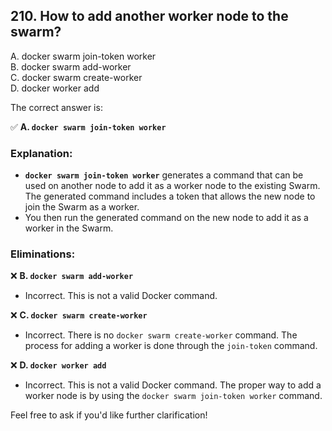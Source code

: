 ## 210. How to add another worker node to the swarm?
A. docker swarm join-token worker  
B. docker swarm add-worker  
C. docker swarm create-worker  
D. docker worker add  

The correct answer is:  

✅ **A. `docker swarm join-token worker`**  

### Explanation:  
- **`docker swarm join-token worker`** generates a command that can be used on another node to add it as a worker node to the existing Swarm. The generated command includes a token that allows the new node to join the Swarm as a worker.  
- You then run the generated command on the new node to add it as a worker in the Swarm.

### Eliminations:  
❌ **B. `docker swarm add-worker`**  
- Incorrect. This is not a valid Docker command.  

❌ **C. `docker swarm create-worker`**  
- Incorrect. There is no `docker swarm create-worker` command. The process for adding a worker is done through the `join-token` command.  

❌ **D. `docker worker add`**  
- Incorrect. This is not a valid Docker command. The proper way to add a worker node is by using the `docker swarm join-token worker` command.

Feel free to ask if you'd like further clarification!
